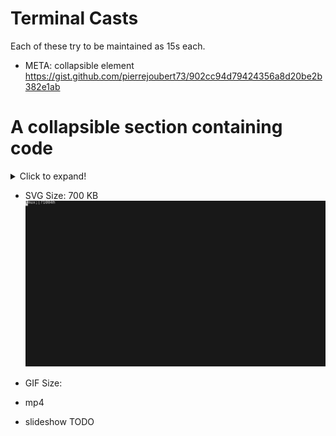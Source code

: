 # Terminal Casts

Each of these try to be maintained as 15s each.

- META: collapsible element
https://gist.github.com/pierrejoubert73/902cc94d79424356a8d20be2b382e1ab

# A collapsible section containing code
<details>
  <summary>Click to expand!</summary>
  
  ```javascript
    function logSometing(something) {
      console.log(`Logging: ${something}`);
    }
  ```
</details>


- SVG
Size: 700 KB
![an svg](./resources/termtosvg.svg "some other text on hover")


- GIF
Size:



- mp4

- slideshow
TODO

